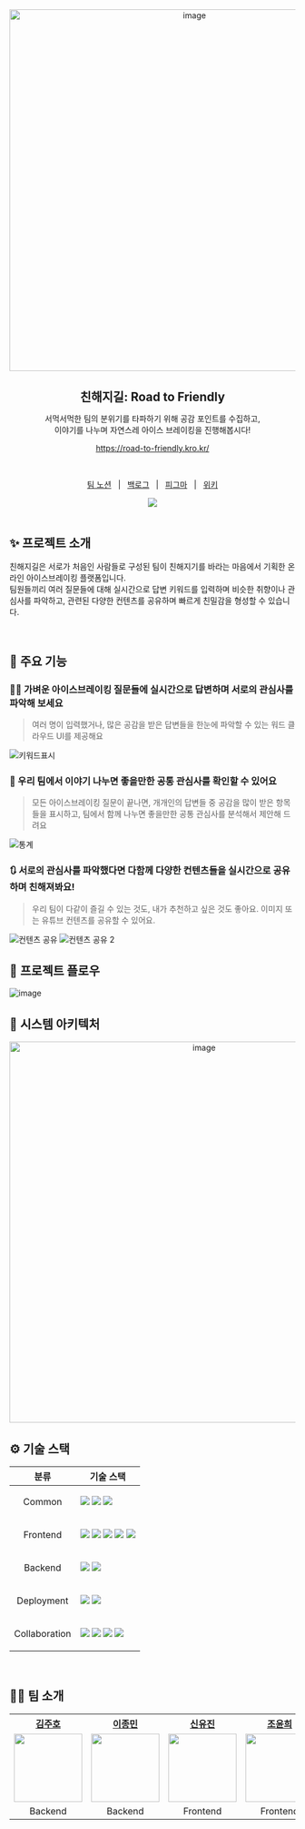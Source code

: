 <div align=center>
  <img width="636" alt="image" src="https://github.com/user-attachments/assets/0af48bc6-0594-492f-b030-e44ee2654a0f">
</div>

<h1 align=center style="text-align: center; font-size: 1.5em">친해지길: Road to Friendly</h3>

<div align=center>

<p>서먹서먹한 팀의 분위기를 타파하기 위해 공감 포인트를 수집하고,<br>이야기를 나누며 자연스레 아이스 브레이킹을 진행해봅시다!</p>

https://road-to-friendly.kro.kr/

<br>

<p align=center>
  <a href="https://lime-mall-d34.notion.site/Road-to-friendly-2d8db233c6da4aaf8c3696a80ec83555?pvs=4">팀 노션</a>
  &nbsp; | &nbsp; 
  <a href="https://github.com/orgs/boostcampwm-2024/projects/13/views/6">백로그</a>
  &nbsp; | &nbsp;
  <a href="https://www.figma.com/design/wEa4zPVSbR94NPZ4rpgXpX/%EC%B9%9C%ED%95%B4%EC%A7%80%EA%B8%B8-%EB%94%94%EC%9E%90%EC%9D%B8?node-id=0-1&t=DG0578d4l8h9ZfxJ-1">피그마</a>
  &nbsp; | &nbsp; 
  <a href="https://github.com/boostcampwm-2024/web11-road_to_friendly/wiki">위키</a>
</p>

<div align=center>
  <a href="https://hits.seeyoufarm.com"><img src="https://hits.seeyoufarm.com/api/count/incr/badge.svg?url=https%3A%2F%2Fgithub.com%2Fboostcampwm-2024%2Fweb11-road_to_friendly&count_bg=%23B681FF&title_bg=%23555555&icon=&icon_color=%23E7E7E7&title=hits&edge_flat=false"/></a>
</div>
</div>
<br>

## ✨ 프로젝트 소개

<p>
  친해지길은 서로가 처음인 사람들로 구성된 팀이 친해지기를 바라는 마음에서 기획한 온라인 아이스브레이킹 플랫폼입니다.
  <br>
  팀원들끼리 여러 질문들에 대해 실시간으로 답변 키워드를 입력하며 비슷한 취향이나 관심사를 파악하고, 관련된 다양한 컨텐츠를 공유하며 빠르게 친밀감을 형성할 수 있습니다.
</p>

<br>

## 🚀 주요 기능

### 🙋‍♀️ 가벼운 아이스브레이킹 질문들에 실시간으로 답변하며 서로의 관심사를 파악해 보세요

> 여러 명이 입력했거나, 많은 공감을 받은 답변들을 한눈에 파악할 수 있는 워드 클라우드 UI를 제공해요

![키워드표시](https://github.com/user-attachments/assets/cfce2002-a8c4-4392-9260-00c2da37402f)

### 💫 우리 팀에서 이야기 나누면 좋을만한 공통 관심사를 확인할 수 있어요

> 모든 아이스브레이킹 질문이 끝나면, 개개인의 답변들 중 공감을 많이 받은 항목들을 표시하고, 팀에서 함께 나누면 좋을만한 공통 관심사를 분석해서 제안해 드려요

![통계](https://github.com/user-attachments/assets/ef008e74-3a98-4e39-93c7-3f71136d9932)


### 🔃 서로의 관심사를 파악했다면 다함께 다양한 컨텐츠들을 실시간으로 공유하며 친해져봐요!

> 우리 팀이 다같이 즐길 수 있는 것도, 내가 추천하고 싶은 것도 좋아요. 이미지 또는 유튜브 컨텐츠를 공유할 수 있어요.

![컨텐츠 공유](https://github.com/user-attachments/assets/b3c6fc64-a950-49e6-aef7-9b691e2ce3b1)
![컨텐츠 공유 2](https://github.com/user-attachments/assets/6dc6a82d-7c0a-4fea-bf17-8f2060605113)

## 🌈 프로젝트 플로우

![image](https://github.com/user-attachments/assets/958b87aa-5f37-4d6e-8032-79b3e5811172)

## 🧩 시스템 아키텍처

<div align=center>
  <img width="670" alt="image" src="https://github.com/user-attachments/assets/e15ec6fa-efaa-4a04-92e3-c2d840f6dc82">
</div>

## ⚙️ 기술 스택

<table align=center>
    <thead>
        <tr>
            <th>분류</th>
            <th>기술 스택</th>
        </tr>
    </thead>
    <tbody>
        <tr>
            <td>
                <p align=center>Common</p>
            </td>
            <td>
                <img src="https://img.shields.io/badge/TypeScript-3178C6?logo=typescript&logoColor=ffffff">
                <img src="https://img.shields.io/badge/Socket.io-010101?logo=socketdotio">
                <img src="https://img.shields.io/badge/.ENV-ECD53F?logo=.ENV&logoColor=ffffff">
            </td>
        </tr>
        <tr>
            <td>
                  <p align=center>Frontend</p>
            </td>
            <td>
                <img src="https://img.shields.io/badge/Vite-646CFF?logo=Vite&logoColor=ffffff">
                <img src="https://img.shields.io/badge/ESLint-4B32C3?logo=eslint&logoColor=ffffff">
                <img src="https://img.shields.io/badge/React-61DAFB?logo=React&logoColor=ffffff">
                <img src="https://img.shields.io/badge/Emotion-D36AC2?logo=react&logoColor=ffffff">
                <img src="https://img.shields.io/badge/Zustand-443E38?logo=react&logoColor=ffffff">
            </td>
        </tr>
        <tr>
            <td>
                <p align=center>Backend</p>
            </td>
            <td>
                <img src="https://img.shields.io/badge/Node.js-114411?logo=node.js">
                <img src="https://img.shields.io/badge/NestJS-E0234E?logo=nestjs&logoColor=ffffff">
            </td>
        </tr>
        <tr>
            <td>
                <p align=center>Deployment</p>
            </td>
            <td>
                <img src="https://img.shields.io/badge/nginx-014532?logo=Nginx&logoColor=009639&">
                <img src="https://img.shields.io/badge/Naver Cloud Platform-03C75A?logo=naver&logoColor=ffffff">  
            </td>
        </tr>
        <tr>
            <td>
                <p align=center>Collaboration</p>
            </td>
            <td>
                <img src="https://img.shields.io/badge/Notion-000000?logo=Notion">
                <img src="https://img.shields.io/badge/Figma-F24E1E?logo=Figma&logoColor=ffffff">
                <img src="https://img.shields.io/badge/Slack-4A154B?logo=Slack&logoColor=ffffff">
                <img src="https://img.shields.io/badge/Gather-4358D8?logo&logoColor=ffffff">
            </td>
        </tr>
    </tbody>
</table>

<br>

## 🫶🏻 팀 소개

<table align="center">
  <tr>
    <th><a href="https://github.com/eora21">김주호</a></th>
    <th><a href="https://github.com/ejm111333">이종민</a></th>
    <th><a href="https://github.com/23YUJIN">신유진</a></th>
    <th><a href="https://github.com/awaaaake">조윤희</a></th>
    <th><a href="https://github.com/minsuhan1">한민수</a></th>
  </tr>
  <tr>
    <td><img src="https://avatars.githubusercontent.com/u/61442066?v=4" width="120" height="120"></td>
    <td><img src="https://avatars.githubusercontent.com/u/66450798?v=4" width="120" height="120"></td>
    <td><img src="https://avatars.githubusercontent.com/u/50360362?v=4" width="120" height="120"></td>
    <td><img src="https://avatars.githubusercontent.com/u/103404308?v=4" width="120" height="120"></td>
    <td><img src="https://avatars.githubusercontent.com/u/50696567?v=4" width="120" height="120"></td>
  </tr>
  <tr align="center">
    <td>Backend</td>
    <td>Backend</td>
    <td>Frontend</td>
    <td>Frontend</td>
    <td>Frontend</td>
  </tr>
</table>

